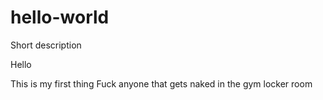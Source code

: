 # hello-world
Short description

Hello

This is my first thing
Fuck anyone that gets naked in the gym locker room
